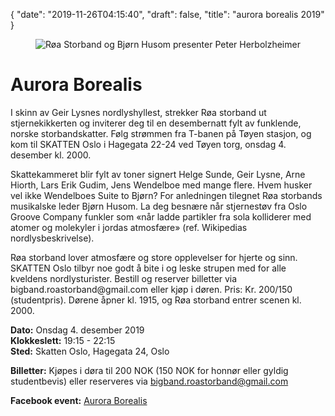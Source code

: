 {
  "date": "2019-11-26T04:15:40",
  "draft": false,
  "title": "aurora borealis 2019"
}

<figure>
    <img src="/images/aurora-borealis-2019.jpg" title="Røa Storband og Bjørn Husom presenter Peter Herbolzheimer">
</figure>

<h1>Aurora Borealis</h1>

<p>I skinn av Geir Lysnes nordlyshyllest, strekker Røa storband ut stjernekikkerten og inviterer deg til en desembernatt fylt av funklende, norske storbandskatter. Følg strømmen fra T-banen på Tøyen stasjon, og kom til SKATTEN Oslo i Hagegata 22-24 ved Tøyen torg, onsdag 4. desember kl. 2000.</p>

<p>Skattekammeret blir fylt av toner signert Helge Sunde, Geir Lysne, Arne Hiorth, Lars Erik Gudim, Jens Wendelboe med mange flere. Hvem husker vel ikke Wendelboes Suite to Bjørn? For anledningen tilegnet Røa storbands musikalske leder Bjørn Husom. La deg besnære når stjernestøv fra Oslo Groove Company funkler som «når ladde partikler fra sola kolliderer med atomer og molekyler i jordas atmosfære» (ref. Wikipedias nordlysbeskrivelse).</p>

<p>Røa storband lover atmosfære og store opplevelser for hjerte og sinn. SKATTEN Oslo tilbyr noe godt å bite i og leske strupen med for alle kveldens nordlysturister. Bestill og reserver billetter via bigband.roastorband@gmail.com eller kjøp i døren. Pris: Kr.  200/150 (studentpris). Dørene åpner kl. 1915, og Røa storband entrer scenen kl. 2000.</p> 

**Dato:** Onsdag 4. desember 2019<br>
**Klokkeslett:** 19:15 - 22:15<br>
**Sted:** Skatten Oslo, Hagegata 24, Oslo

**Billetter:** Kjøpes i døra til 200 NOK (150 NOK for honnør eller gyldig studentbevis) eller reserveres via bigband.roastorband@gmail.com

**Facebook event:** <a href="https://www.facebook.com/events/523325745167165/">Aurora Borealis</a><br>
